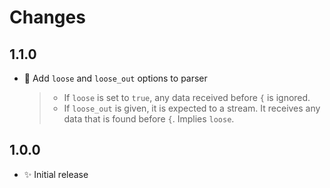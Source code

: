 # Changes

## 1.1.0

- 🍏 Add `loose` and `loose_out` options to parser

    > - If `loose` is set to `true`, any data received before `{` is ignored.
    > - If `loose_out` is given, it is expected to a stream. It receives any
    >   data that is found before `{`. Implies `loose`.

## 1.0.0

- ✨ Initial release
